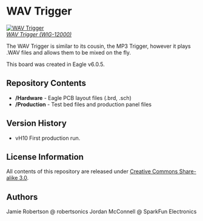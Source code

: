 WAV Trigger
===============

[![WAV Trigger](https://dlnmh9ip6v2uc.cloudfront.net/images/products/1/2/0/0/0/12000-01.jpg)  
*WAV Trigger (WIG-12000)*](https://www.sparkfun.com/products/12000)

The WAV Trigger is similar to its cousin, the MP3 Trigger, however it plays .WAV files and allows them to be mixed on the fly. 

This board was created in Eagle v6.0.5.

Repository Contents
-------------------

* **/Hardware** - Eagle PCB layout files (.brd, .sch)
* **/Production** - Test bed files and production panel files

Version History
---------------
* vH10 First production run.

License Information
-------------------
All contents of this repository are released under [Creative Commons Share-alike 3.0](http://creativecommons.org/licenses/by-sa/3.0/).

Authors
--------
Jamie Robertson @ robertsonics
Jordan McConnell @ SparkFun Electronics
